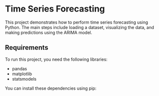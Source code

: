 # Time Series Forecasting

This project demonstrates how to perform time series forecasting using Python. The main steps include loading a dataset, visualizing the data, and making predictions using the ARIMA model.

## Requirements

To run this project, you need the following libraries:

- pandas
- matplotlib
- statsmodels

You can install these dependencies using pip:

